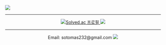 <div>
    <img src="https://github.com/user-attachments/assets/4d6bcea0-6eb7-4e3a-8491-f039b51efa3b">
</div>
<hr>

<div align= "center"> 
    <a href="https://solved.ac/sotomas232">
    <img src="http://mazassumnida.wtf/api/v2/generate_badge?boj=sotomas232" alt="Solved.ac 프로필">
</a>
    <img src="http://mazandi.herokuapp.com/api?handle=sotomas232&theme=warm"/>
    </div>
<hr>
<div align="center">
    Email: sotomas232@gmail.com <a href="https://hits.seeyoufarm.com"><img src="https://hits.seeyoufarm.com/api/count/incr/badge.svg?url=https%3A%2F%2Fgithub.com%2Fsobogil%2Fhit-counter&count_bg=%23C253C2&title_bg=%23FFCC1A&icon=apple.svg&icon_color=%23E7E7E7&title=hits&edge_flat=false"/></a>

</div>
